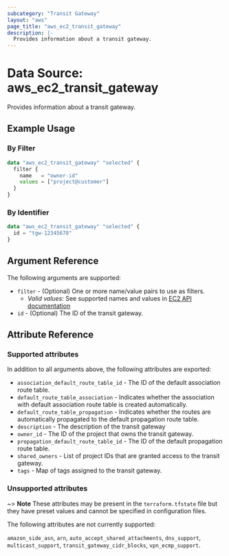 ```yaml
---
subcategory: "Transit Gateway"
layout: "aws"
page_title: "aws_ec2_transit_gateway"
description: |-
  Provides information about a transit gateway.
---
```


[describe-tgw]: https://docs.cloud.croc.ru/en/api/ec2/transit_gateways/DescribeTransitGateways.html

# Data Source: aws_ec2_transit_gateway

Provides information about a transit gateway.

## Example Usage

### By Filter

```terraform
data "aws_ec2_transit_gateway" "selected" {
  filter {
    name   = "owner-id"
    values = ["project@customer"]
  }
}
```

### By Identifier

```terraform
data "aws_ec2_transit_gateway" "selected" {
  id = "tgw-12345678"
}
```

## Argument Reference

The following arguments are supported:

* `filter` - (Optional) One or more name/value pairs to use as filters.
    * _Valid values:_ See supported names and values in [EC2 API documentation][describe-tgw]
* `id` - (Optional) The ID of the transit gateway.

## Attribute Reference

### Supported attributes

In addition to all arguments above, the following attributes are exported:

* `association_default_route_table_id` - The ID of the default association route table.
* `default_route_table_association` - Indicates whether the association with default association route table is created automatically.
* `default_route_table_propagation` - Indicates whether the routes are automatically propagated to the default propagation route table.
* `description` - The description of the transit gateway
* `owner_id` - The ID of the project that owns the transit gateway.
* `propagation_default_route_table_id` - The ID of the default propagation route table.
* `shared_owners` - List of project IDs that are granted access to the transit gateway.
* `tags` - Map of tags assigned to the transit gateway.

### Unsupported attributes

~> **Note** These attributes may be present in the `terraform.tfstate` file but they have preset values and cannot be specified in configuration files.

The following attributes are not currently supported:

`amazon_side_asn`, `arn`, `auto_accept_shared_attachments`, `dns_support`, `multicast_support`, `transit_gateway_cidr_blocks`, `vpn_ecmp_support`.
